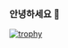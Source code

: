 ### 안녕하세요 👋

[![trophy](https://github-profile-trophy.vercel.app/?username=zerosheepmoo)](https://github.com/ryo-ma/github-profile-trophy)
